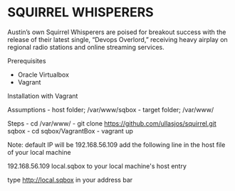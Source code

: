 SQUIRREL WHISPERERS
===================
Austin’s own Squirrel Whisperers are poised for breakout success with the release of their latest single, “Devops Overlord,” receiving heavy airplay on regional radio stations and online streaming services.


Prerequisites

- Oracle Virtualbox
- Vagrant 

Installation with Vagrant

Assumptions 
	- host folder; /var/www/sqbox
	- target folder; /var/www/

Steps
	- cd /var/www/ 
	- git clone https://github.com/ullasjos/squirrel.git sqbox
	- cd sqbox/VagrantBox 
	- vagrant up

Note: default IP will be 192.168.56.109 
add the following line in the host file of your local machine

192.168.56.109 local.sqbox 
to your local machine's host entry

type http://local.sqbox in your address bar
